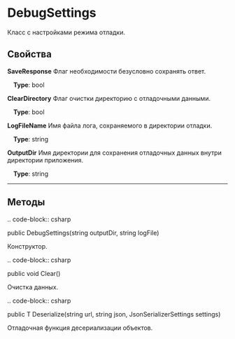 DebugSettings
================================================================== 

Класс с настройками режима отладки.

Свойства
------------------------------------------------------------------

**SaveResponse**
   Флаг необходимости безусловно сохранять ответ.

&emsp;**Type**: bool

**ClearDirectory**
   Флаг очистки директорию с отладочными данными.

&emsp;**Type**: bool

**LogFileName**
   Имя файла лога, сохраняемого в директории отладки.

&emsp;**Type**: string

**OutputDir**
   Имя директории для сохранения отладочных данных внутри директории приложения.

&emsp;**Type**: string

------------------------------------------------------------------
Методы
------------------------------------------------------------------

.. code-block:: csharp

   public DebugSettings(string outputDir, string logFile)

Конструктор.

.. code-block:: csharp

   public void Clear()

Очистка данных.

.. code-block:: csharp

   public T Deserialize<T>(string url, string json, JsonSerializerSettings settings)

Отладочная функция десериализации объектов.